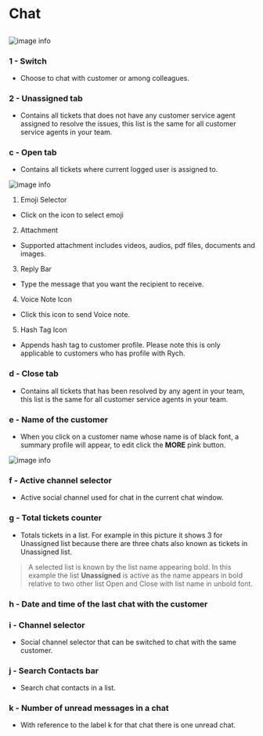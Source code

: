 # Chat

##

<!-- ![image info](../../static/img/chats_img/chat100.jpg) -->
![image info](../../static/img/chats_img/chat01.jpg)

### 1 - Switch

+ Choose  to chat with customer or among colleagues.

### 2 - Unassigned tab

+ Contains all tickets that does not have any customer service agent assigned to resolve the issues, this list is the same for all customer service agents in your team.

### c - Open tab

+ Contains all tickets where current logged user is assigned to.

![image info](../../static/img/chats_img/sample_chat.jpg)

1. Emoji Selector
 + Click on the icon to select emoji

2. Attachment
 + Supported attachment includes videos, audios, pdf files, documents and images.

3. Reply Bar
 + Type the message that you want the recipient to receive.

4. Voice Note Icon
 + Click this icon to send Voice note.

5. Hash Tag Icon
 + Appends hash tag to customer profile. Please note this is only applicable to customers who has profile with Rych.

### d - Close tab

+ Contains all tickets that has been resolved by any agent in your team, this list is the same for all customer service agents in your team.

### e - Name of the customer

+ When you click on a customer name whose name is of black font, a summary profile will appear,
to edit click the **MORE** pink button.

![image info](../../static/img/chats_img/summary_chat2.jpg)

### f - Active channel selector

+ Active social channel used for chat in the current chat window.

### g - Total tickets counter

+ Totals tickets in a list. For example in this picture it shows 3 for Unassigned list
because there are three chats also known as tickets in Unassigned list.

> A selected list is known by the list name appearing bold. In this example the list **Unassigned** is active as the name appears in bold relative to two other list Open and Close with list name in unbold font.

### h - Date and time of the last chat with the customer

### i - Channel selector

+ Social channel selector that can be switched to chat with the same customer.

### j - Search Contacts bar

+ Search chat contacts in a list.

### k - Number of unread messages in a chat

+ With reference to the label k for that chat there is one unread chat.
